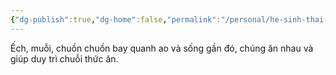 ```yaml
---
{"dg-publish":true,"dg-home":false,"permalink":"/personal/he-sinh-thai-ao-ca/con-trung/","dgPassFrontmatter":true,"noteIcon":"","updated":"2025-01-14T22:15:45.472+07:00"}
---
```


Ếch, muỗi, chuồn chuồn bay quanh ao và sống gần đó, chúng ăn nhau và giúp duy trì chuỗi thức ăn.